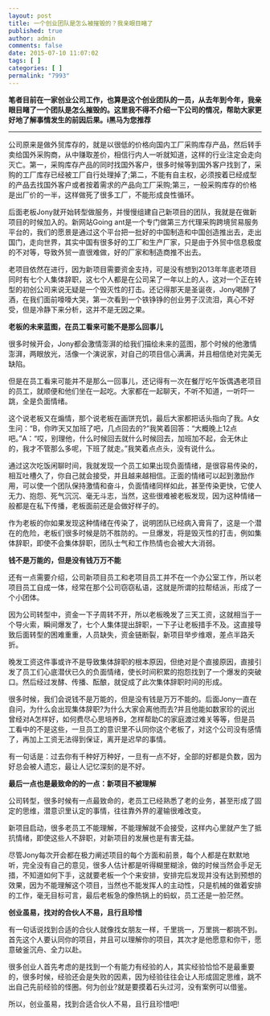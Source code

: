 ```yaml
---
layout: post
title: 一个创业团队是怎么被摧毁的？我亲眼目睹了
published: true
author: admin
comments: false
date: 2015-07-10 11:07:02
tags: [ ]
categories: [ ]
permalink: "7993"
---
```

**笔者目前在一家创业公司工作，也算是这个创业团队的一员，从去年到今年，我亲眼目睹了一个团队是怎么摧毁的。这里我不得不介绍一下公司的情况，帮助大家更好地了解事情发生的前因后果。i黑马为您推荐**

****

公司原来是做外贸库存的，就是以很低的价格向国内工厂采购库存产品，然后转手卖给国外采购商，从中赚取差价，相信行内人一听就知道，这样的行业注定会走向灭亡。第一，采购库存产品的同时找国外客户，很多时候等到国外客户找到了，采购的工厂库存已经被工厂自行处理掉了;第二，不能有自主权，必须按着已经成型的产品去找国外客户或者按着需求的产品向工厂采购;第三，一般采购库存的价格是出厂价的一半，这样做死了很多工厂，不能形成良性循环。

后面老板Jony就开始转型做服务，并慢慢组建自己新项目的团队，我就是在做新项目的时候加入的。新网站Going ant是一个专门做第三方代理采购跨境贸易服务平台的，我们的愿景是通过这个平台把一批好的中国制造和中国创造推出去，走出国门，走向世界，其实中国有很多好的工厂和生产厂家，只是由于外贸中信息极度的不对等，导致外贸一直很难做，好的厂家和制造商推不出去。

老项目依然在进行，因为新项目需要资金支持，可是没有想到2013年年底老项目同时有七个人集体辞职，这七个人都是在公司呆了一年以上的人，这对一个正在转型的初创公司来说无疑是一个毁灭性的打击。还记得那天是圣诞夜，Jony喝醉了酒，在我们面前嚎嚎大哭，第一次看到一个铁铮铮的创业男子汉流泪，真心不好受，但是冷静下来分析，这并不是无因之果。

**老板的未来蓝图，在员工看来可能不是那么回事儿**

很多时候开会，Jony都会激情澎湃的给我们描绘未来的蓝图，那个时候的他激情澎湃，两眼放光，活像一个演说家，对自己的项目信心满满，并且相信绝对完美无缺陷。

但是在员工看来可能并不是那么一回事儿，还记得有一次在餐厅吃午饭偶遇老项目的员工，就顺便和他们坐在一起吃。大家都在一起聊天，不听不知道，一听吓一跳，全是负面情绪。

这个说老板又在煽情，那个说老板在画饼充饥，最后大家都把话头指向了我。A女生问：“B，你昨天又加班了吧，几点回去的?”我笑着回答：“大概晚上12点吧。”A：“哎，别理他，什么时候回去就什么时候回去，加班加不起，会无休止的，我才不管那么多呢，下班了就走。”我笑着点点头，没有说什么。

通过这次吃饭闲聊时间，我就发现一个员工如果出现负面情绪，是很容易传染的，相互吐槽久了，你自己就会接受，并且越来越相信。正面的情绪可以起到激励作用，可以使一个团队保持激情和奋斗，负面情绪同样如此，甚至传染更快，它使人无力、抱怨、死气沉沉、毫无斗志，当然，这些很难被老板发现，因为这种情绪一般都是在私下传播，老板面前还是会做好样子的。

作为老板的你如果发现这种情绪在传染了，说明团队已经病入膏肓了，这是一个潜在的危险，老板们很多时候是防不胜防的。一旦爆发，将是毁灭性的打击，例如集体辞职，即使不会集体辞职，团队士气和工作热情也会被大大消弱。

**钱不是万能的，但是没有钱万万不能**

还有一点需要介绍，公司新项目员工和老项目员工并不在一个办公室工作，所以老项目员工自成一体，经常在那个公司窃窃私语，这就是所谓的拉帮结派，形成了一个小团体。

因为公司转型中，资金一下子周转不开，所以老板晚发了三天工资，这就相当于一个导火索，瞬间爆发了，七个人集体提出辞职，一下子让老板措手不及。这直接导致后面转型的困难重重，人员缺失，资金链断裂，新项目举步维艰，差点半路夭折。

晚发工资这件事或许不是导致集体辞职的根本原因，但绝对是个直接原因，直接引发了员工们心底潜伏已久的负面情绪，使长时间积累的抱怨找到了一个爆发的突破口。然后经过发酵、传播、酝酿，就促成了此次集体辞职时间的形成。

很多时候，我们会说钱不是万能的，但是没有钱是万万不能的。后面Jony一直在自问，为什么会出现集体辞职?为什么大家会离他而去?并且他能如数家珍的说出曾经对A怎样好，如何费尽心思培养B，怎样帮助C的家庭渡过难关等等，但是员工看中的不是这些，一旦员工的意识里不认同你这个老板了，对这个公司没有感情了，再加上工资无法得到保证，离开是迟早的事情。

有一句话是：过去你有千种好万种好，一旦有一点不好，全部的好都是负数，因为好总会被人遗忘，最让人记忆深刻的是不好。

**最后一点也是最致命的的一点：新项目不被理解**

公司转型，很多时候有一点最致命的，老员工已经熟悉了老的业务，甚至形成了固定的思维，潜意识里认定的事情，往往靠外界的灌输很难改变。

新项目启动，很多老员工不能理解，不能理解就不会接受，这样内心里就产生了抵抗情绪，即使这些人不辞职，对新项目的发展也是有害无益。

尽管Jony每次开会都在极力阐述项目的每个方面和前景，每个人都是在默默地听，完全没有自己的意见，很多人估计都是听得糊里糊涂，做的时候当然会手足无措，不知道如何下手，这就要老板一个个来安排，安排完后发现并没有达到预想的效果，因为不能理解这个项目，当然也不能发挥人的主动性，只是机械的做着安排的工作，毫无目标可言，最后老板急的像热锅上的蚂蚁，员工还是一脸茫然。

**创业虽易，找对的合伙人不易，且行且珍惜**

有一句话说找到合适的合伙人就像找女朋友一样，千里挑一，万里挑一都挑不到。首先这个人要认同你的项目，并且可以理解你的项目，其次才是他愿意和你干，愿意破釜沉舟、全力以赴。

很多创业人首先考虑的是找到一个有能力有经验的人，其实经验恰恰不是最重要的，很多时候，经验还会是失败的因素，因为经验往往会让人形成固定思维，跳不出自己先前经验的怪圈。何为创业?就是要摸着石头过河，没有案例可以借鉴。

所以，创业虽易，找到合适合伙人不易，且行且珍惜吧!